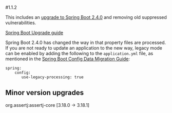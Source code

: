 #1.1.2

This includes an [upgrade to Spring Boot 2.4.0](https://github.com/spring-projects/spring-boot/releases/tag/v2.4.0)
and removing old suppressed vulnerabilities.

[Spring Boot Upgrade guide](https://github.com/spring-projects/spring-boot/wiki/Spring-Boot-2.4-Release-Notes#upgrading-from-spring-boot-23)

Spring Boot 2.4.0 has changed the way in that property files are processed. If you are not ready to update an application to the new way,
legacy mode can be enabled by adding the following to the `application.yml` file,
as mentioned in the [Spring Boot Config Data Migration Guide](https://github.com/spring-projects/spring-boot/wiki/Spring-Boot-Config-Data-Migration-Guide):

```
spring:
    config:
       use-legacy-processing: true
```

## Minor version upgrades
org.assertj:assertj-core [3.18.0 -> 3.18.1]